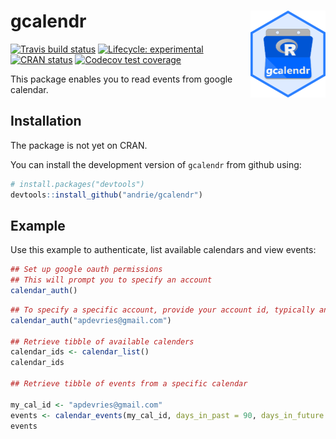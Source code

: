 
<!-- README.md is generated from README.Rmd. Please edit that file -->

# gcalendr <img src='man/figures/logo.png' align="right" height="139" />

<!-- badges: start -->

[![Travis build
status](https://travis-ci.org/andrie/gcalendr.svg?branch=master)](https://travis-ci.org/andrie/gcalendr)
[![Lifecycle:
experimental](https://img.shields.io/badge/lifecycle-experimental-orange.svg)](https://www.tidyverse.org/lifecycle/#experimental)
[![CRAN
status](https://www.r-pkg.org/badges/version/gcalendr)](https://cran.r-project.org/package=gcalendr)
[![Codecov test
coverage](https://codecov.io/gh/andrie/gcalendr/branch/master/graph/badge.svg)](https://codecov.io/gh/andrie/gcalendr?branch=master)
<!-- badges: end -->

This package enables you to read events from google calendar.

## Installation

The package is not yet on CRAN.

You can install the development version of `gcalendr` from github using:

``` r
# install.packages("devtools")
devtools::install_github("andrie/gcalendr")
```

## Example

Use this example to authenticate, list available calendars and view
events:

``` r
## Set up google oauth permissions
## This will prompt you to specify an account
calendar_auth()
```

``` r
## To specify a specific account, provide your account id, typically an email address
calendar_auth("apdevries@gmail.com")

## Retrieve tibble of available calenders
calendar_ids <- calendar_list()
calendar_ids

## Retrieve tibble of events from a specific calendar

my_cal_id <- "apdevries@gmail.com"
events <- calendar_events(my_cal_id, days_in_past = 90, days_in_future = 90)
events
```

